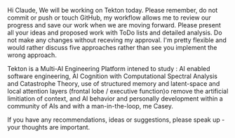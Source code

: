 Hi Claude, We will be working on Tekton today. Please remember, do not commit or push or touch GitHub, my workflow allows me to review our progress and save our work when we are moving forward. Please present all your ideas and proposed work with ToDo lists and detailed analysis. Do not make any changes without receving my approval. I'm pretty flexible and would  rather discuss five approaches rather than see you implement the wrong approach.

Tekton is a Multi-AI Engineering Platform intened to study : AI enabled software engineering, AI Cognition with Computational Spectral Analysis and Catastrophe Theory, use of structured memory and latent-space and local attention layers (frontal lobe / executive function)o remove the artificial limitiation of context, and AI behavior and personally development within a community of AIs and with a man-in-the-loop, me Casey. 

If you have any recommendations, ideas or suggestions, please speak up - your thoughts are important.  
